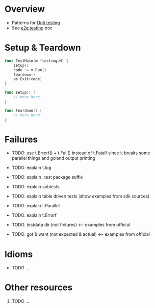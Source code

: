 # Overview
- Patterns for [Unit testing](https://en.wikipedia.org/wiki/Unit_testing)
- See [e2e testing](./testing.e2e.md) doc


# Setup & Teardown
```go
func TestMain(m *testing.M) {
	setup()
	code := m.Run()
	teardown()
	os.Exit(code)
}

func setup() {
    // more here
}

func teardown() {
    // more here
}
```


# Failures

- TODO: use t.Errorf() + t.Fail() instead of t.Fatalf since it breaks some parallel things and goland output printing


- TODO: explain t.log
- TODO: explain _test package suffix
- TODO: explain subtests
- TODO: explain table driven tests (show examples from sdk sources)
- TODO: explain t.Parallel
- TODO: explain t.Errorf
- TODO: testdata dir (not fixtures)  <-- examples from official
- TODO: got & want  (not expected & actual)  <-- examples from official

# Idioms
- TODO ...


# Other resources
1. TODO ...
